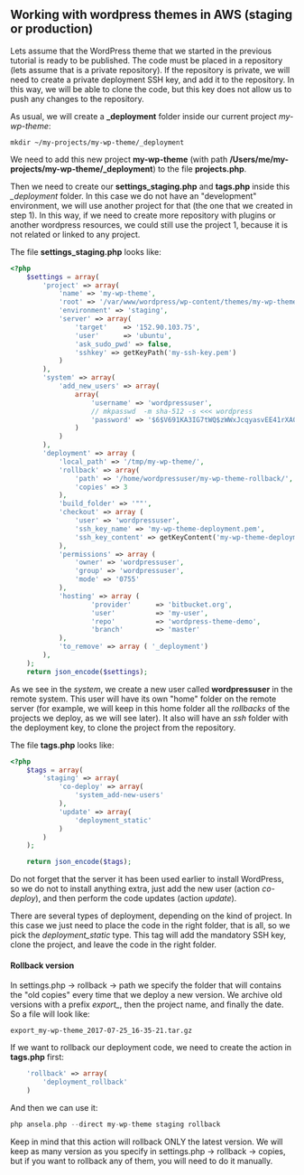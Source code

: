 ## Working with wordpress themes in AWS (staging or production)

Lets assume that the WordPress theme that we started in the previous tutorial is ready to be published. The code must be placed in a repository (lets assume that is a private repository). If the repository is private, we will need to create a private deployment SSH key, and add it to the repository. In this way, we will be able to clone the code, but this key does not allow us to push any changes to the repository.

As usual, we will create a **_deployment** folder inside our current project *my-wp-theme*:
```
mkdir ~/my-projects/my-wp-theme/_deployment
```

We need to add this new project **my-wp-theme** (with path **/Users/me/my-projects/my-wp-theme/_deployment**) to the file **projects.php**.

Then we need to create our **settings_staging.php** and **tags.php** inside this *_deployment* folder. In this case we do not have an "development" environment, we will use another project for that (the one that we created in step 1). In this way, if we need to create more repository with plugins or another wordpress resources, we could still use the project 1, because it is not related or linked to any project.

The file **settings_staging.php** looks like:
```php
<?php 
	$settings = array(
		'project' => array(
			'name' => 'my-wp-theme',
			'root' => '/var/www/wordpress/wp-content/themes/my-wp-theme',
			'environment' => 'staging',
			'server' => array(
				'target'	=> '152.90.103.75',
				'user'		=> 'ubuntu',
				'ask_sudo_pwd' => false,
				'sshkey' => getKeyPath('my-ssh-key.pem')
			)
		),
		'system' => array(
			'add_new_users' => array(
				array(
					'username' => 'wordpressuser',
					// mkpasswd  -m sha-512 -s <<< wordpress
					'password' => '$6$V691KA3IG7tWQ$zWWxJcqyasvEE41rXA0dKxiipoBA5cGDicwPhA7lIJfKv6l1hCxouoIymfMapGuM8CS5afF4B/7NYz3lpi4IP/'
				)
			)
		),
		'deployment' => array (
			'local_path' => '/tmp/my-wp-theme/',
			'rollback' => array(
				'path' => '/home/wordpressuser/my-wp-theme-rollback/',
				'copies' => 3
			),
			'build_folder' => '""',
			'checkout' => array (
				'user' => 'wordpressuser',
				'ssh_key_name' => 'my-wp-theme-deployment.pem',
				'ssh_key_content' => getKeyContent('my-wp-theme-deployment.pem')
			),
			'permissions' => array (
				'owner' => 'wordpressuser',
				'group' => 'wordpressuser',
				'mode' => '0755'
			),
			'hosting' => array (
					'provider' 	    => 'bitbucket.org',
					'user' 		 	=> 'my-user',
					'repo' 			=> 'wordpress-theme-demo',
					'branch' 		=> 'master'
			),
			'to_remove' => array ( '_deployment')
		),
	);
	return json_encode($settings);
```

As we see in the *system*, we create a new user called **wordpressuser** in the remote system. This user will have its own "home" folder on the remote server (for example, we will keep in this home folder all the *rollbacks* of the projects we deploy, as we will see later). It also will have an *ssh* folder with the deployment key, to clone the project from the repository.

The file **tags.php** looks like:
```php
<?php 
	$tags = array(
		'staging' => array(
			'co-deploy' => array(
				'system_add-new-users'
			),
			'update' => array(
				'deployment_static'
			)
		)
	);

	return json_encode($tags);
```

Do not forget that the server it has been used earlier to install WordPress, so we do not to install anything extra, just add the new user (action *co-deploy*), and then perform the code updates (action *update*).

There are several types of deployment, depending on the kind of project. In this case we just need to place the code in the right folder, that is all, so we pick the *deployment_static* type. This tag will add the mandatory SSH key, clone the project, and leave the code in the right folder.

#### Rollback version

In settings.php -> rollback -> path we specify the folder that will contains the "old copies" every time that we deploy a new version. We archive old versions with a prefix *export_*, then the project name, and finally the date. So a file will look like: 
```
export_my-wp-theme_2017-07-25_16-35-21.tar.gz
```

If we want to rollback our deployment code, we need to create the action in **tags.php** first:
```php
	'rollback' => array(
		'deployment_rollback'
	)
```

And then we can use it:
```php
php ansela.php --direct my-wp-theme staging rollback
```

Keep in mind that this action will rollback ONLY the latest version. We will keep as many version as you specify in settings.php -> rollback -> copies, but if you want to rollback any of them, you will need to do it manually.

